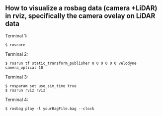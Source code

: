 ## How to visualize a rosbag data (camera +LiDAR) in rviz, specifically the camera ovelay on LiDAR data  
Terminal 1:

```
$ roscore
```
Terminal 2:

```
$ rosrun tf static_transform_publisher 0 0 0 0 0 0 velodyne camera_optical 10
```

Terminal 3:

```
$ rosparam set use_sim_time true
$ rosrun rviz rviz
```

Terminal 4:

```
$ rosbag play -l yourBagFile.bag --clock
```

